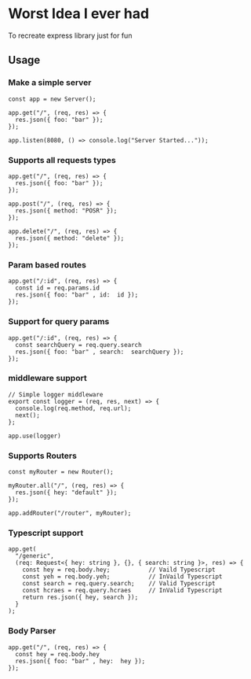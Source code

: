 # Worst Idea I ever had

To recreate express library just for fun

## Usage

### Make a simple server

```JS
const app = new Server();

app.get("/", (req, res) => {
  res.json({ foo: "bar" });
});

app.listen(8080, () => console.log("Server Started..."));
```

### Supports all requests types

```JS
app.get("/", (req, res) => {
  res.json({ foo: "bar" });
});

app.post("/", (req, res) => {
  res.json({ method: "POSR" });
});

app.delete("/", (req, res) => {
  res.json({ method: "delete" });
});
```

### Param based routes

```JS
app.get("/:id", (req, res) => {
  const id = req.params.id
  res.json({ foo: "bar" , id:  id });
});
```

### Support for query params

```JS
app.get("/:id", (req, res) => {
  const searchQuery = req.query.search
  res.json({ foo: "bar" , search:  searchQuery });
});
```

### middleware support

```JS
// Simple logger middleware
export const logger = (req, res, next) => {
  console.log(req.method, req.url);
  next();
};

app.use(logger)
```

### Supports Routers

```JS
const myRouter = new Router();

myRouter.all("/", (req, res) => {
  res.json({ hey: "default" });
});

app.addRouter("/router", myRouter);
```

### Typescript support

```TS
app.get(
  "/generic",
  (req: Request<{ hey: string }, {}, { search: string }>, res) => {
    const hey = req.body.hey;           // Vaild Typescript
    const yeh = req.body.yeh;           // InVaild Typescript
    const search = req.query.search;    // Valid Typescript
    const hcraes = req.query.hcraes     // InValid Typescript
    return res.json({ hey, search });
  }
);
```

### Body Parser

```JS
app.get("/", (req, res) => {
  const hey = req.body.hey
  res.json({ foo: "bar" , hey:  hey });
});
```
